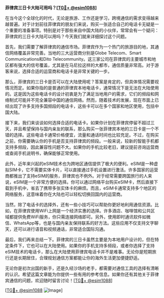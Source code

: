 **菲律宾三日卡大陆可用吗？[[TG💪+ @esim1088](https://t.me/s/esim1088)]**

在当今这个全球化的时代，无论是旅游、工作还是学习，跨境通信的需求变得越来越普遍。对于计划前往菲律宾的朋友们来说，购买一张适合自己的电话卡无疑是一个重要的准备事项。特别是对于那些来自中国大陆的小伙伴，常常会有一个疑问：菲律宾的三日卡大陆可以用吗？今天我们就来详细探讨这个问题。

首先，我们需要了解菲律宾的通信市场。菲律宾作为一个热门的旅游目的地，其通信网络覆盖非常完善。当地的三大运营商分别是Globe Telecom、Smart Communications和Dito Telecommunity。这三家公司在菲律宾的主要城市和地区都有强大的信号覆盖，尤其是在马尼拉这样的大都市，通信质量非常高。对于游客来说，选择合适的运营商和电话卡是非常关键的一步。

那么，菲律宾的三日卡是否可以在大陆使用呢？答案是肯定的，但具体情况需要视情况而定。如果你指的是普通的菲律宾本地电话卡，通常情况下是无法在大陆使用的。这是因为这些电话卡的设计初衷是为了满足当地用户的需求，它们的频段和网络制式可能并不完全兼容中国的通信网络。然而，随着技术的发展，现在市面上已经出现了许多支持多国频段的电话卡，这些卡可以在多个国家和地区使用，包括中国大陆。

接下来，我们来谈谈如何选择合适的电话卡。如果你计划在菲律宾停留不超过三天，并且希望保持与国内亲友的联系，那么购买一张菲律宾本地的三日卡是一个不错的选择。这些电话卡通常价格便宜，流量和通话时间也比较充足。不过，在购买之前，你需要确认你的手机是否支持菲律宾的频段。一般来说，较新的智能手机都支持多频段，因此兼容性问题不大。如果你的手机比较老旧，建议提前咨询运营商或查阅手机说明书，确保能够正常使用。

此外，近年来兴起的eSIM技术也为跨地区通信提供了极大的便利。eSIM是一种虚拟SIM卡，它不需要实体卡片，可以直接通过手机设置进行激活。许多国家的运营商都推出了支持eSIM的服务，菲律宾也不例外。对于经常需要跨国旅行的人来说，eSIM是一个非常方便的选择。你可以通过网络平台购买eSIM卡，然后直接下载到手机中，省去了携带多张实体卡的麻烦。而且，eSIM卡通常支持多个地区的网络服务，这意味着你在大陆也可以轻松切换回国内的运营商。

当然，除了电话卡的选择外，还有一些小技巧可以帮助你更好地利用通信资源。比如，在菲律宾使用WiFi上网是一个经济实惠的选择。许多酒店、咖啡馆和公共区域都提供免费WiFi服务，你只需连接网络即可。另外，使用即时通讯软件如微信、WhatsApp等，也是与国内亲友保持联系的好方法。这些应用不仅支持文字聊天，还可以进行语音和视频通话，非常适合国际沟通。

最后，我们再来总结一下。菲律宾的三日卡虽然主要是为本地用户设计的，但在特定条件下，它也可以在大陆使用。如果你的手机支持多频段，或者你选择了支持eSIM技术的电话卡，那么在大陆使用菲律宾电话卡并不是难事。无论你是短期旅行还是长期居住，合理规划通信方案都能让你的海外生活更加便捷舒适。

无论你是初次出国的新手，还是久经沙场的老手，都需要对通信工具的选择有清晰的认识。希望这篇文章能为你提供一些有用的参考信息。如果你还有其他关于菲律宾通信的问题，欢迎随时留言讨论！[[TG💪+ @esim1088](https://t.me/s/esim1088)]

[[TG💪+ @esim1088](https://t.me/s/esim1088) ![Image](https://i.postimg.cc/4NQfJmqS/Snipaste-2025-05-13-00-14-12.png)]